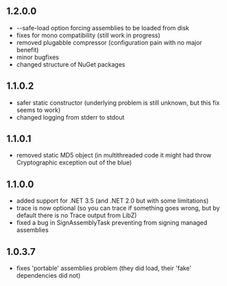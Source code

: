 ## 1.2.0.0
- --safe-load option forcing assemblies to be loaded from disk
- fixes for mono compatibility (still work in progress)
- removed plugabble compressor (configuration pain with no major benefit)
- minor bugfixes
- changed structure of NuGet packages

## 1.1.0.2
- safer static constructor (underlying problem is still unknown, but this fix seems to work)
- changed logging from stderr to stdout

## 1.1.0.1
- removed static MD5 object (in multithreaded code it might had throw Cryptographic exception out of the blue)

## 1.1.0.0
- added support for .NET 3.5 (and .NET 2.0 but with some limitations)
- trace is now optional (so you can trace if something goes wrong, but by default there is no Trace output from LibZ)
- fixed a bug in SignAssemblyTask preventing from signing managed assemblies

## 1.0.3.7
- fixes 'portable' assemblies problem (they did load, their 'fake' dependencies did not)

